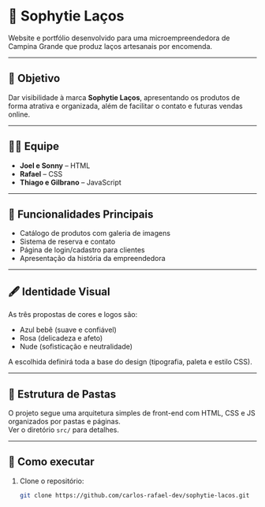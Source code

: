 # 🎀 Sophytie Laços

Website e portfólio desenvolvido para uma microempreendedora de Campina Grande que produz laços artesanais por encomenda.

---

## 🌸 Objetivo

Dar visibilidade à marca **Sophytie Laços**, apresentando os produtos de forma atrativa e organizada, além de facilitar o contato e futuras vendas online.

---

## 👩‍💻 Equipe

- **Joel e Sonny** – HTML  
- **Rafael** – CSS  
- **Thiago e Gilbrano** – JavaScript  

---

## 🧭 Funcionalidades Principais

- Catálogo de produtos com galeria de imagens  
- Sistema de reserva e contato  
- Página de login/cadastro para clientes  
- Apresentação da história da empreendedora  

---

## 🖋️ Identidade Visual

As três propostas de cores e logos são:
- Azul bebê (suave e confiável)
- Rosa (delicadeza e afeto)
- Nude (sofisticação e neutralidade)

A escolhida definirá toda a base do design (tipografia, paleta e estilo CSS).

---

## 🧩 Estrutura de Pastas

O projeto segue uma arquitetura simples de front-end com HTML, CSS e JS organizados por pastas e páginas.  
Ver o diretório `src/` para detalhes.

---

## 🚀 Como executar

1. Clone o repositório:
   ```bash
   git clone https://github.com/carlos-rafael-dev/sophytie-lacos.git
